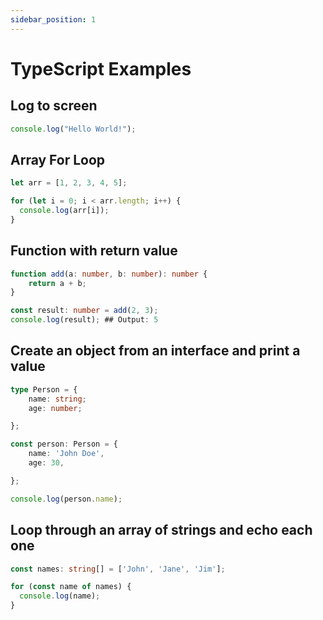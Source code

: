 ```yaml
---
sidebar_position: 1
---
```


# TypeScript Examples


## <a name='log-to-screen'></a>Log to screen

```typescript
console.log("Hello World!");
```


## <a name='array-for-loop'></a>Array For Loop

```typescript
let arr = [1, 2, 3, 4, 5];

for (let i = 0; i < arr.length; i++) {
  console.log(arr[i]);
}
```



## <a name='function-with-return-value'></a>Function with return value

```typescript
function add(a: number, b: number): number {
    return a + b;
}

const result: number = add(2, 3);
console.log(result); ## Output: 5
```


## <a name='create-an-object-from-an-interface-and-print-a-value'></a>Create an object from an interface and print a value

```typescript
type Person = {
    name: string;
    age: number;

};

const person: Person = {
    name: 'John Doe',
    age: 30,

};

console.log(person.name);
```


## <a name='loop-through-an-array-of-strings-and-echo-each-one'></a>Loop through an array of strings and echo each one

```typescript
const names: string[] = ['John', 'Jane', 'Jim'];

for (const name of names) {
  console.log(name);
}
```